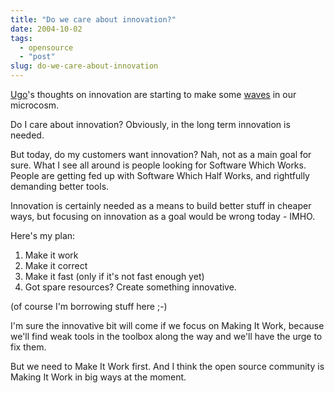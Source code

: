 ```yaml
---
title: "Do we care about innovation?"
date: 2004-10-02
tags: 
  - opensource
  - "post"
slug: do-we-care-about-innovation
---
```


[Ugo](http://beblogging.com/blog/2004/09/30/155521)'s thoughts on innovation are starting to make some [waves](http://roger.kaywa.ch/p467.html) in our microcosm.

Do I care about innovation? Obviously, in the long term innovation is needed.

But today, do my customers want innovation? Nah, not as a main goal for sure. What I see all around is people looking for Software Which Works. People are getting fed up with Software Which Half Works, and rightfully demanding better tools.

Innovation is certainly needed as a means to build better stuff in cheaper ways, but focusing on innovation as a goal would be wrong today - IMHO.

Here's my plan:

1. Make it work
2. Make it correct
3. Make it fast (only if it's not fast enough yet)
4. Got spare resources? Create something innovative.

(of course I'm borrowing stuff here ;-)

I'm sure the innovative bit will come if we focus on Making It Work, because we'll find weak tools in the toolbox along the way and we'll have the urge to fix them.

But we need to Make It Work first. And I think the open source community is Making It Work in big ways at the moment.
